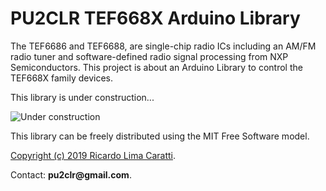 # PU2CLR TEF668X Arduino Library

The TEF6686 and TEF6688, are single-chip radio ICs including an AM/FM radio tuner and software-defined radio signal processing from NXP Semiconductors. This project is about an Arduino Library to control the TEF668X family devices. 

This library is under construction...

![Under construction]()

This library can be freely distributed using the MIT Free Software model. 

[Copyright (c) 2019 Ricardo Lima Caratti](https://pu2clr.github.io/RDA5807/#mit-license). 

Contact: __pu2clr@gmail.com__.





